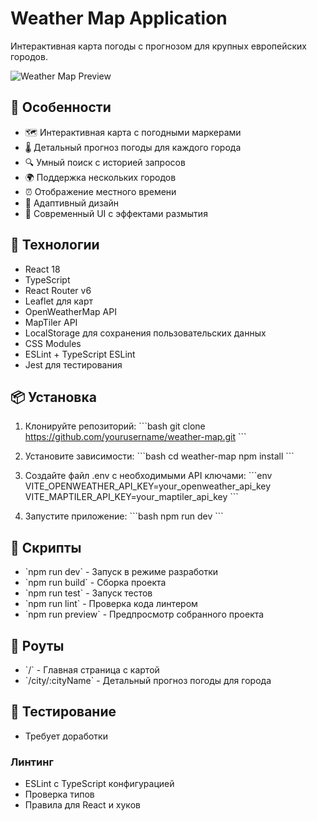 # Weather Map Application

Интерактивная карта погоды с прогнозом для крупных европейских городов.

![Weather Map Preview](./preview.png)

## 🌟 Особенности

- 🗺️ Интерактивная карта с погодными маркерами
- 🌡️ Детальный прогноз погоды для каждого города
- 🔍 Умный поиск с историей запросов
- 🌍 Поддержка нескольких городов
- ⏰ Отображение местного времени
- 📱 Адаптивный дизайн
- 🎨 Современный UI с эффектами размытия

## 🚀 Технологии

- React 18
- TypeScript
- React Router v6
- Leaflet для карт
- OpenWeatherMap API
- MapTiler API
- LocalStorage для сохранения пользовательских данных
- CSS Modules
- ESLint + TypeScript ESLint
- Jest для тестирования

## 📦 Установка

1. Клонируйте репозиторий:
\`\`\`bash
git clone https://github.com/yourusername/weather-map.git
\`\`\`

2. Установите зависимости:
\`\`\`bash
cd weather-map
npm install
\`\`\`

3. Создайте файл .env с необходимыми API ключами:
\`\`\`env
VITE_OPENWEATHER_API_KEY=your_openweather_api_key
VITE_MAPTILER_API_KEY=your_maptiler_api_key
\`\`\`

4. Запустите приложение:
\`\`\`bash
npm run dev
\`\`\`

## 🔧 Скрипты

- \`npm run dev\` - Запуск в режиме разработки
- \`npm run build\` - Сборка проекта
- \`npm run test\` - Запуск тестов
- \`npm run lint\` - Проверка кода линтером
- \`npm run preview\` - Предпросмотр собранного проекта

## 📱 Роуты

- \`/\` - Главная страница с картой
- \`/city/:cityName\` - Детальный прогноз погоды для города

## 🧪 Тестирование
- Требует доработки

### Линтинг
- ESLint с TypeScript конфигурацией
- Проверка типов
- Правила для React и хуков


